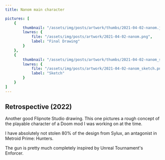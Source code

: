 ```yaml
---
title: Nanom main character

pictures: [
	{
		thumbnail: "/assets/img/posts/artwork/thumbs/2021-04-02-nanom.jpg",
		lowres: {
			file: "/assets/img/posts/artwork/2021-04-02-nanom.png",
			label: "Final Drawing"
		}
	},
	{
		thumbnail: "/assets/img/posts/artwork/thumbs/2021-04-02-nanom_sketch.jpg",
		lowres: {
			file: "/assets/img/posts/artwork/2021-04-02-nanom_sketch.png",
			label: "Sketch"
		}
	}
]
---
```

## Retrospective (2022)
Another good Flipnote Studio drawing. This one pictures a rough concept of the playable character of a Doom mod I was working on at the time.

I have absolutely not stolen 80% of the design from Sylux, an antagonist in Metroid Prime: Hunters.

The gun is pretty much completely inspired by Unreal Tournament's Enforcer.
